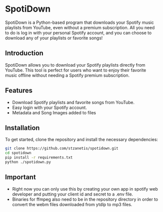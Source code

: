 # SpotiDown
SpotiDown is a Python-based program that downloads your Spotify music playlists from YouTube, even without a premium subscription. All you need to do is log in with your personal Spotify account, and you can choose to download any of your playlists or favorite songs!

## Introduction
SpotiDown allows you to download your Spotify playlists directly from YouTube. This tool is perfect for users who want to enjoy their favorite music offline without needing a Spotify premium subscription.

## Features
- Download Spotify playlists and favorite songs from YouTube.
- Easy login with your Spotify account.
- Metadata and Song Images added to files

## Installation
To get started, clone the repository and install the necessary dependencies:

```bash
git clone https://github.com/stzanetis/spotidown.git
cd spotidown
pip install -r requirements.txt
python ./spotidown.py
```

## Important
- Right now you can only use this by creating your own app in spotify web developer and putting your client id and secret to a .env file.
- Binaries for ffmpeg also need to be in the repository directory in order to convert the webm files downloaded from ytdlp to mp3 files.
